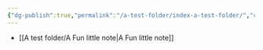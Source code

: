 ```yaml
---
{"dg-publish":true,"permalink":"/a-test-folder/index-a-test-folder/","created":"","updated":""}
---
```



-  [[A test folder/A Fun little note\|A Fun little note]]

